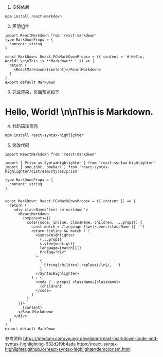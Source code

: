 
1. 安装依赖

```bash
npm install react-markdown
```

2. 声明组件

```tsx
import ReactMarkdown from 'react-markdown'
type MarkDownProps = {
  content: string
}

const MarkDown: React.FC<MarkDownProps> = ({ content = '# Hello, World! \n\nThis is **Markdown**.' }) => {
  return (
    <ReactMarkdown>{content}</ReactMarkdown>
  )
}
export default MarkDown
```

3. 完成渲染，页面预览如下

# Hello, World! \n\nThis is **Markdown**.

4. 代码语法高亮
  
```bash
npm install react-syntax-highlighter
```

5. 修改代码

```tsx
import ReactMarkdown from 'react-markdown'

import { Prism as SyntaxHighlighter } from 'react-syntax-highlighter'
import { oneLight, oneDark } from 'react-syntax-highlighter/dist/esm/styles/prism'

type MarkDownProps = {
  content: string
}


const MarkDown: React.FC<MarkDownProps> = ({ content }) => {
  return (
    <div className='text-sm markdown'>
      <ReactMarkdown 
        components={{
          code({node, inline, className, children, ...props}) {
            const match = /language-(\w+)/.exec(className || '')
            return !inline && match ? (
              <SyntaxHighlighter
                {...props}
                style={oneLight}
                language={match[1]}
                PreTag="div"
              >
                {
                  String(children).replace(/\n$/, '')
                }
              </SyntaxHighlighter>
            ) : (
              <code {...props} className={className}>
                {children}
              </code>
            )
          }
      }}>
        {content}
      </ReactMarkdown>
    </div>
  )
}
export default MarkDown
```

参考资料
https://medium.com/young-developer/react-markdown-code-and-syntax-highlighting-632d2f9b4ada
https://react-syntax-highlighter.github.io/react-syntax-highlighter/demo/prism.html
